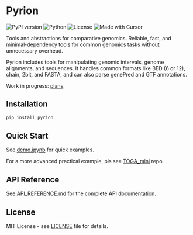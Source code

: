 # Pyrion

![PyPI version](https://img.shields.io/badge/version-0.1.10-blue)
![Python](https://img.shields.io/badge/python-3.9%2B-blue)
![License](https://img.shields.io/badge/license-MIT-green)
![Made with Cursor](https://img.shields.io/badge/Made%20with-Cursor-0066cc?style=flat&logo=cursor&logoColor=white)

Tools and abstractions for comparative genomics. Reliable, fast, and minimal-dependency tools 
for common genomics tasks without unnecessary overhead.

Pyrion includes tools for manipulating genomic intervals, genome alignments, and sequences.
It handles common formats like BED (6 or 12), chain, 2bit, and FASTA, and can also parse genePred and GTF annotations.

Work in progress: [plans](TODO.md).

## Installation

```bash
pip install pyrion
```

## Quick Start

See [demo.ipynb](demo.ipynb) for quick examples.

For a more advanced practical example, pls see [TOGA_mini](https://github.com/kirilenkobm/TOGA_mini) repo.

## API Reference

See [API_REFERENCE.md](API_REFERENCE.md) for the complete API documentation.

## License

MIT License - see [LICENSE](LICENSE) file for details.
